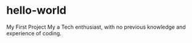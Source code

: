 # hello-world
My First Project
My a Tech enthusiast, with no previous knowledge and experience of coding.
